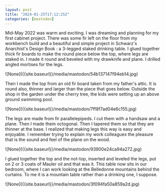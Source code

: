 ```yaml
---
layout: post
title: "2024-01-25T17:12:25Z"
categories: [mastodon]
---
```

<p>Mid-May 2022 was warm and exciting. I was dreaming and planning for my first cabinet project. There was some fir left on the floor from my workbench build and a beautiful and simple project in Schwarz&#39;s Anarchist&#39;s Design Book : a 3-legged staked drinking table. I glued together thick fir boards to make the round piece below the top, where legs are staked in. I made it round and beveled with my drawknife and plane. I drilled angled mortises for the legs.</p>![None]({{site.baseurl}}/media/mastodon/54b137147f94eb14.jpg)
<p>Then I made the top from an old fir board taken from my father&#39;s attic. It is round also, thinner and larger than the piece that goes below. Outside the shop in the garden under the cherry tree, the kids were setting up an above ground swimming pool.</p>![None]({{site.baseurl}}/media/mastodon/7ff8f7ad04e6c155.jpg)
<p>The legs are made from fir parallelepipeds. I cut them with a handsaw and a plane. Then I made them octogonal. Then I tapered them so that they are thinner at the base. I realized that making legs this way is easy and enjoyable. I remember trying to explain my work colleagues the pleasure that is the sound and feel of the plane on the wood.</p>![None]({{site.baseurl}}/media/mastodon/93900e24ca94a272.jpg)
<p>I glued together the top and the not-top, inserted and leveled the legs, put on 2 or 3 coats of Mauler oil and that was it. This table now sits in our bedroom, where I can work looking at the Belledonne mountains behind the curtains. To me it is a mountain table rather than a drinking one, I suppose.</p>![None]({{site.baseurl}}/media/mastodon/3f094fa50a859a2d.jpg)
